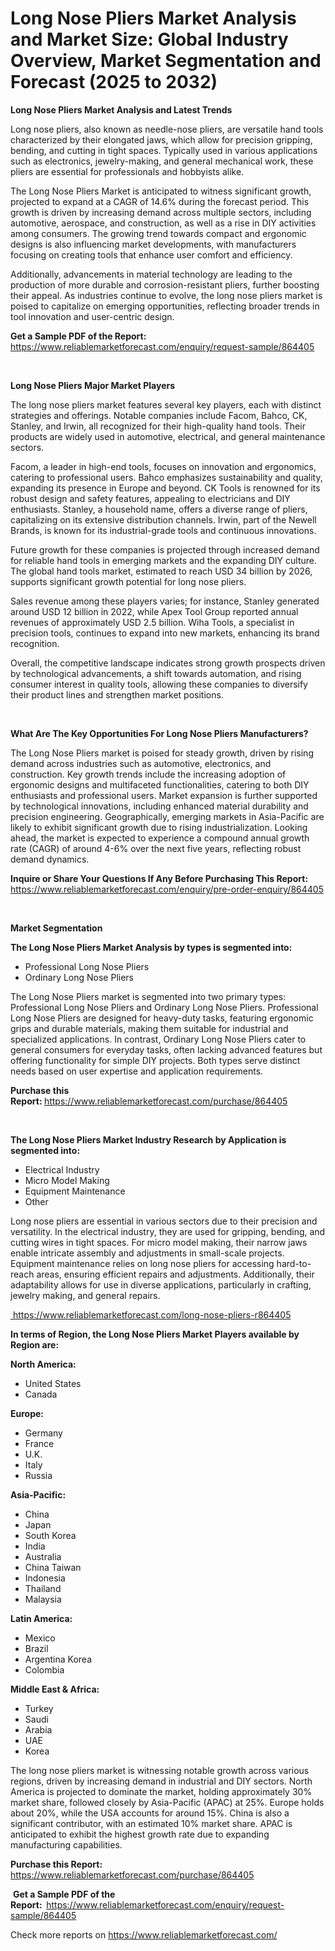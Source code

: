 <p><h1>Long Nose Pliers Market Analysis and Market Size: Global Industry Overview, Market Segmentation and Forecast (2025 to 2032)</h1></p><p><strong>Long Nose Pliers Market Analysis and Latest Trends</strong></p>
<p><p>Long nose pliers, also known as needle-nose pliers, are versatile hand tools characterized by their elongated jaws, which allow for precision gripping, bending, and cutting in tight spaces. Typically used in various applications such as electronics, jewelry-making, and general mechanical work, these pliers are essential for professionals and hobbyists alike.</p><p>The Long Nose Pliers Market is anticipated to witness significant growth, projected to expand at a CAGR of 14.6% during the forecast period. This growth is driven by increasing demand across multiple sectors, including automotive, aerospace, and construction, as well as a rise in DIY activities among consumers. The growing trend towards compact and ergonomic designs is also influencing market developments, with manufacturers focusing on creating tools that enhance user comfort and efficiency.</p><p>Additionally, advancements in material technology are leading to the production of more durable and corrosion-resistant pliers, further boosting their appeal. As industries continue to evolve, the long nose pliers market is poised to capitalize on emerging opportunities, reflecting broader trends in tool innovation and user-centric design.</p></p>
<p><strong>Get a Sample PDF of the Report:&nbsp;</strong> <a href="https://www.reliablemarketforecast.com/enquiry/request-sample/864405?utm_campaign=3176&utm_medium=2&utm_source=Github&utm_content=ia&utm_term=10042025&utm_id=long-nose-pliers">https://www.reliablemarketforecast.com/enquiry/request-sample/864405</a></p>
<p>&nbsp;</p>
<p><strong>Long Nose Pliers Major Market Players</strong></p>
<p><p>The long nose pliers market features several key players, each with distinct strategies and offerings. Notable companies include Facom, Bahco, CK, Stanley, and Irwin, all recognized for their high-quality hand tools. Their products are widely used in automotive, electrical, and general maintenance sectors.</p><p>Facom, a leader in high-end tools, focuses on innovation and ergonomics, catering to professional users. Bahco emphasizes sustainability and quality, expanding its presence in Europe and beyond. CK Tools is renowned for its robust design and safety features, appealing to electricians and DIY enthusiasts. Stanley, a household name, offers a diverse range of pliers, capitalizing on its extensive distribution channels. Irwin, part of the Newell Brands, is known for its industrial-grade tools and continuous innovations.</p><p>Future growth for these companies is projected through increased demand for reliable hand tools in emerging markets and the expanding DIY culture. The global hand tools market, estimated to reach USD 34 billion by 2026, supports significant growth potential for long nose pliers.</p><p>Sales revenue among these players varies; for instance, Stanley generated around USD 12 billion in 2022, while Apex Tool Group reported annual revenues of approximately USD 2.5 billion. Wiha Tools, a specialist in precision tools, continues to expand into new markets, enhancing its brand recognition.</p><p>Overall, the competitive landscape indicates strong growth prospects driven by technological advancements, a shift towards automation, and rising consumer interest in quality tools, allowing these companies to diversify their product lines and strengthen market positions.</p></p>
<p>&nbsp;</p>
<p><strong>What Are The Key Opportunities For Long Nose Pliers Manufacturers?</strong></p>
<p><p>The Long Nose Pliers market is poised for steady growth, driven by rising demand across industries such as automotive, electronics, and construction. Key growth trends include the increasing adoption of ergonomic designs and multifaceted functionalities, catering to both DIY enthusiasts and professional users. Market expansion is further supported by technological innovations, including enhanced material durability and precision engineering. Geographically, emerging markets in Asia-Pacific are likely to exhibit significant growth due to rising industrialization. Looking ahead, the market is expected to experience a compound annual growth rate (CAGR) of around 4-6% over the next five years, reflecting robust demand dynamics.</p></p>
<p><strong>Inquire or Share Your Questions If Any Before Purchasing This Report:</strong> <a href="https://www.reliablemarketforecast.com/enquiry/pre-order-enquiry/864405?utm_campaign=3176&utm_medium=2&utm_source=Github&utm_content=ia&utm_term=10042025&utm_id=long-nose-pliers">https://www.reliablemarketforecast.com/enquiry/pre-order-enquiry/864405</a></p>
<p>&nbsp;</p>
<p><strong>Market Segmentation</strong></p>
<p><strong>The Long Nose Pliers Market Analysis by types is segmented into:</strong></p>
<p><ul><li>Professional Long Nose Pliers</li><li>Ordinary Long Nose Pliers</li></ul></p>
<p><p>The Long Nose Pliers market is segmented into two primary types: Professional Long Nose Pliers and Ordinary Long Nose Pliers. Professional Long Nose Pliers are designed for heavy-duty tasks, featuring ergonomic grips and durable materials, making them suitable for industrial and specialized applications. In contrast, Ordinary Long Nose Pliers cater to general consumers for everyday tasks, often lacking advanced features but offering functionality for simple DIY projects. Both types serve distinct needs based on user expertise and application requirements.</p></p>
<p><strong>Purchase this Report:&nbsp;</strong><a href="https://www.reliablemarketforecast.com/purchase/864405?utm_campaign=3176&utm_medium=2&utm_source=Github&utm_content=ia&utm_term=10042025&utm_id=long-nose-pliers">https://www.reliablemarketforecast.com/purchase/864405</a></p>
<p>&nbsp;</p>
<p><strong>The Long Nose Pliers Market Industry Research by Application is segmented into:</strong></p>
<p><ul><li>Electrical Industry</li><li>Micro Model Making</li><li>Equipment Maintenance</li><li>Other</li></ul></p>
<p><p>Long nose pliers are essential in various sectors due to their precision and versatility. In the electrical industry, they are used for gripping, bending, and cutting wires in tight spaces. For micro model making, their narrow jaws enable intricate assembly and adjustments in small-scale projects. Equipment maintenance relies on long nose pliers for accessing hard-to-reach areas, ensuring efficient repairs and adjustments. Additionally, their adaptability allows for use in diverse applications, particularly in crafting, jewelry making, and general repairs.</p></p>
<p><a href="https://www.reliablemarketforecast.com/long-nose-pliers-r864405?utm_campaign=3176&utm_medium=2&utm_source=Github&utm_content=ia&utm_term=10042025&utm_id=long-nose-pliers">&nbsp;https://www.reliablemarketforecast.com/long-nose-pliers-r864405</a></p>
<p><strong>In terms of Region, the Long Nose Pliers Market Players available by Region are:</strong></p>
<p>
    <p> <strong> North America: </strong>
        <ul>
            <li>United States</li>
            <li>Canada</li>
        </ul>
        </p> 
    <p> <strong> Europe: </strong>
        <ul>
            <li>Germany</li>
            <li>France</li>
            <li>U.K.</li>
            <li>Italy</li>
            <li>Russia</li>
        </ul>
        </p> 
    <p> <strong> Asia-Pacific: </strong>
        <ul>
            <li>China</li>
            <li>Japan</li>
            <li>South Korea</li>
            <li>India</li>
            <li>Australia</li>
            <li>China Taiwan</li>
            <li>Indonesia</li>
            <li>Thailand</li>
            <li>Malaysia</li>
        </ul>
        </p> 
    <p> <strong> Latin America: </strong>
        <ul>
            <li>Mexico</li>
            <li>Brazil</li>
            <li>Argentina Korea</li>
            <li>Colombia</li>
        </ul>
        </p> 
    <p> <strong> Middle East & Africa: </strong>
        <ul>
            <li>Turkey</li>
            <li>Saudi</li>
            <li>Arabia</li>
            <li>UAE</li>
            <li>Korea</li>
        </ul>
    </p>
    </p>
<p><p>The long nose pliers market is witnessing notable growth across various regions, driven by increasing demand in industrial and DIY sectors. North America is projected to dominate the market, holding approximately 30% market share, followed closely by Asia-Pacific (APAC) at 25%. Europe holds about 20%, while the USA accounts for around 15%. China is also a significant contributor, with an estimated 10% market share. APAC is anticipated to exhibit the highest growth rate due to expanding manufacturing capabilities.</p></p>
<p><strong>Purchase this Report: </strong><a href="https://www.reliablemarketforecast.com/purchase/864405?utm_campaign=3176&utm_medium=2&utm_source=Github&utm_content=ia&utm_term=10042025&utm_id=long-nose-pliers">https://www.reliablemarketforecast.com/purchase/864405</a></p>
<p>&nbsp;<strong>Get a Sample PDF of the Report:&nbsp;&nbsp;</strong><a href="https://www.reliablemarketforecast.com/enquiry/request-sample/864405?utm_campaign=3176&utm_medium=2&utm_source=Github&utm_content=ia&utm_term=10042025&utm_id=long-nose-pliers">https://www.reliablemarketforecast.com/enquiry/request-sample/864405</a></p>
<p><strong></strong></p>
<p>Check more reports on <a href="https://www.reliablemarketforecast.com/?utm_campaign=3176&utm_medium=2&utm_source=Github&utm_content=ia&utm_term=10042025&utm_id=long-nose-pliers">https://www.reliablemarketforecast.com/</a></p>
